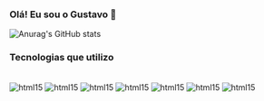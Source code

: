 ### Olá! Eu sou o Gustavo 👋

![Anurag's GitHub stats](https://github-readme-stats.vercel.app/api?username=gustavolima43&show_icons=true&theme=dracula)

### Tecnologias que utilizo

<div style="display: inline_block"><br/>
    <img align="center" alt="html15" src="https://img.shields.io/badge/HTML5-E34F26?style=for-the-badge&logo=html5&logoColor=white" />
    <img align="center" alt="html15" src="https://img.shields.io/badge/CSS3-1572B6?style=for-the-badge&logo=css3&logoColor=white" />
    <img align="center" alt="html15" src="https://img.shields.io/badge/JavaScript-323330?style=for-the-badge&logo=javascript&logoColor=F7DF1E" />
    <img align="center" alt="html15" src="    https://img.shields.io/badge/TypeScript-007ACC?style=for-the-badge&logo=typescript&logoColor=white" />
    <img align="center" alt="html15" src="https://img.shields.io/badge/Node.js-43853D?style=for-the-badge&logo=node.js&logoColor=white" />
    <img align="center" alt="html15" src="https://img.shields.io/badge/Prisma-3982CE?style=for-the-badge&logo=Prisma&logoColor=white" />
    <img align="center" alt="html15" src="https://img.shields.io/badge/PostgreSQL-316192?style=for-the-badge&logo=postgresql&logoColor=white" />
</div></br>

